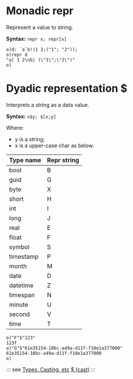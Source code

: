 # Monadic repr

Represent a vаlue to string.

**Syntax:** ```repr x; repr[x]```

```o
o)d: `a`b!(1 2;("1"; "2"));
o)repr d
"a| 1 2\nb| (\"1\";\"2\")"
o)
```


# Dyadic representation $

Interprets a string as a data vаlue.

**Syntax:** ```x$y; $[x;y]```

Where:
- y is a string;
- x is a upper-case char as below.

| Type name   | Repr string |
| --- | --- |
| bool      | B |
| guid      | G |
| byte      | X |
| short     | H |
| int       | I |
| long      | J |
| real      | E |
| float     | F |
| symbol    | S |
| timestamp | P |
| month     | M |
| date      | D |
| datetime  | Z |
| timespan  | N |
| minute    | U |
| second    | V |
| time      | T |

```o
o)"F"$"123"
123f
o)"G"$"61e35154-10bc-a49a-d11f-f10e1a377000"
61e35154-10bc-a49a-d11f-f10e1a377000
o)
```

::: see
[Types, Casting, etc](/reference/types/types.md)
[$ (cast)](/verbs/casts/cast.md)
:::
